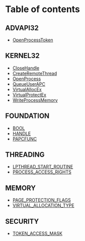 # Table of contents

## ADVAPI32

* [OpenProcessToken](README.md)

## KERNEL32

* [CloseHandle](<README (1).md>)
* [CreateRemoteThread](kernel32/createremotethread.md)
* [OpenProcess](<README (1) (1).md>)
* [QueueUserAPC](kernel32/queueuserapc.md)
* [VirtualAllocEx](kernel32/virtualallocex.md)
* [VirtualProtectEx](kernel32/virtualprotectex.md)
* [WriteProcessMemory](kernel32/writeprocessmemory.md)

## FOUNDATION

* [BOOL](foundation/bool.md)
* [HANDLE](foundation/handle.md)
* [PAPCFUNC](foundation/papcfunc.md)

## THREADING

* [LPTHREAD\_START\_ROUTINE](threading/lpthread\_start\_routine.md)
* [PROCESS\_ACCESS\_RIGHTS](threading/process\_access\_rights.md)

## MEMORY

* [PAGE\_PROTECTION\_FLAGS](memory/page\_protection\_flags.md)
* [VIRTUAL\_ALLOCATION\_TYPE](memory/virtual\_allocation\_type.md)

## SECURITY

* [TOKEN\_ACCESS\_MASK](security/token\_access\_mask.md)
